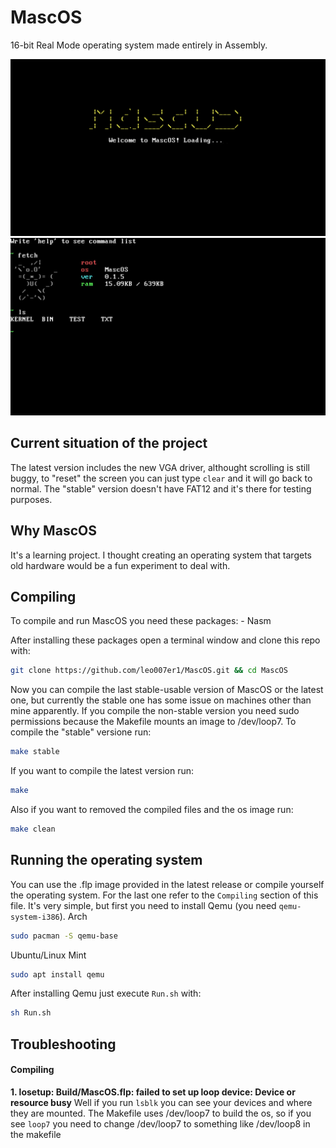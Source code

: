 # MascOS

16-bit Real Mode operating system made entirely in Assembly.

![MascOS logo](./Showcase/MascOSLogo.png)
![MascOS shell with the ls and fetch command](./Showcase/MascOSShell.jpg)

## Current situation of the project

The latest version includes the new VGA driver, althought scrolling is still buggy, to "reset" the screen you can just type `clear` and it will go back to normal. The "stable" version doesn't have FAT12 and it's there for testing purposes.

## Why MascOS

It's a learning project. I thought creating an operating system that targets old hardware would be a fun experiment to deal with.

## Compiling

To compile and run MascOS you need these packages:
    - Nasm

After installing these packages open a terminal window and clone this repo with:
```sh
git clone https://github.com/leo007er1/MascOS.git && cd MascOS
```

Now you can compile the last stable-usable version of MascOS or the latest one, but currently the stable one has some issue on machines other than mine apparently. If you compile the non-stable version you need sudo permissions because the Makefile mounts an image to /dev/loop7. To compile the "stable" versione run:
```sh
make stable
```

If you want to compile the latest version run:
```sh
make
```

Also if you want to removed the compiled files and the os image run:
```sh
make clean
```

## Running the operating system

You can use the .flp image provided in the latest release or compile yourself the operating system. For the last one refer to the `Compiling` section of this file.
It's very simple, but first you need to install Qemu (you need `qemu-system-i386`).
Arch
```sh
sudo pacman -S qemu-base
```

Ubuntu/Linux Mint
```sh
sudo apt install qemu
```

After installing Qemu just execute `Run.sh` with:
```sh
sh Run.sh
```

## Troubleshooting
#### Compiling
**1. losetup: Build/MascOS.flp: failed to set up loop device: Device or resource busy**
Well if you run `lsblk` you can see your devices and where they are mounted. The Makefile uses /dev/loop7 to build the os, so if you see `loop7` you need to change /dev/loop7 to something like /dev/loop8 in the makefile
